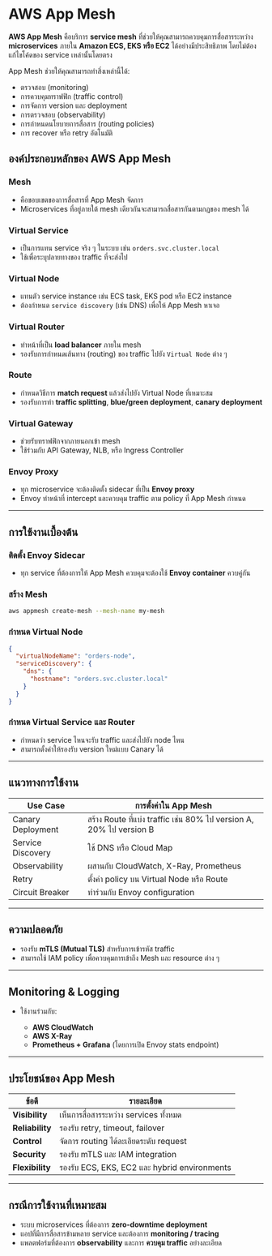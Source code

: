 # AWS App Mesh

**AWS App Mesh** คือบริการ **service mesh** ที่ช่วยให้คุณสามารถควบคุมการสื่อสารระหว่าง **microservices** ภายใน **Amazon ECS, EKS หรือ EC2** ได้อย่างมีประสิทธิภาพ โดยไม่ต้องแก้ไขโค้ดของ service เหล่านั้นโดยตรง

App Mesh ช่วยให้คุณสามารถทำสิ่งเหล่านี้ได้:

* ตรวจสอบ (monitoring)
* การควบคุมทราฟฟิก (traffic control)
* การจัดการ version และ deployment
* การตรวจสอบ (observability)
* การกำหนดนโยบายการสื่อสาร (routing policies)
* การ recover หรือ retry อัตโนมัติ

## องค์ประกอบหลักของ AWS App Mesh

### **Mesh**

* คือขอบเขตของการสื่อสารที่ App Mesh จัดการ
* Microservices ที่อยู่ภายใต้ mesh เดียวกันจะสามารถสื่อสารกันตามกฎของ mesh ได้

### **Virtual Service**

* เป็นการแทน service จริง ๆ ในระบบ เช่น `orders.svc.cluster.local`
* ใช้เพื่อระบุปลายทางของ traffic ที่จะส่งไป

### **Virtual Node**

* แทนตัว service instance เช่น ECS task, EKS pod หรือ EC2 instance
* ต้องกำหนด `service discovery` (เช่น DNS) เพื่อให้ App Mesh หาเจอ

### **Virtual Router**

* ทำหน้าที่เป็น **load balancer** ภายใน mesh
* รองรับการกำหนดเส้นทาง (routing) ของ traffic ไปยัง `Virtual Node` ต่าง ๆ

### **Route**

* กำหนดวิธีการ **match request** แล้วส่งไปยัง Virtual Node ที่เหมาะสม
* รองรับการทำ **traffic splitting**, **blue/green deployment**, **canary deployment**

### **Virtual Gateway**

* ช่วยรับทราฟฟิกจากภายนอกเข้า mesh
* ใช้ร่วมกับ API Gateway, NLB, หรือ Ingress Controller

### **Envoy Proxy**

* ทุก microservice จะต้องติดตั้ง sidecar ที่เป็น **Envoy proxy**
* Envoy ทำหน้าที่ intercept และควบคุม traffic ตาม policy ที่ App Mesh กำหนด

---

## การใช้งานเบื้องต้น

### ติดตั้ง Envoy Sidecar

* ทุก service ที่ต้องการให้ App Mesh ควบคุมจะต้องใช้ **Envoy container** ควบคู่กัน

### สร้าง Mesh

```bash
aws appmesh create-mesh --mesh-name my-mesh
```

### กำหนด Virtual Node

```json
{
  "virtualNodeName": "orders-node",
  "serviceDiscovery": {
    "dns": {
      "hostname": "orders.svc.cluster.local"
    }
  }
}
```

### กำหนด Virtual Service และ Router

* กำหนดว่า service ไหนจะรับ traffic และส่งไปยัง node ไหน
* สามารถตั้งค่าให้รองรับ version ใหม่แบบ Canary ได้

---

## แนวทางการใช้งาน

| Use Case          | การตั้งค่าใน App Mesh                                               |
| ----------------- | ------------------------------------------------------------------- |
| Canary Deployment | สร้าง Route ที่แบ่ง traffic เช่น 80% ไป version A, 20% ไป version B |
| Service Discovery | ใช้ DNS หรือ Cloud Map                                              |
| Observability     | ผสานกับ CloudWatch, X-Ray, Prometheus                               |
| Retry             | ตั้งค่า policy บน Virtual Node หรือ Route                           |
| Circuit Breaker   | ทำร่วมกับ Envoy configuration                                       |

---

## ความปลอดภัย

* รองรับ **mTLS (Mutual TLS)** สำหรับการเข้ารหัส traffic
* สามารถใช้ IAM policy เพื่อควบคุมการเข้าถึง Mesh และ resource ต่าง ๆ

---

## Monitoring & Logging

* ใช้งานร่วมกับ:

  * **AWS CloudWatch**
  * **AWS X-Ray**
  * **Prometheus + Grafana** (โดยการเปิด Envoy stats endpoint)

---

## ประโยชน์ของ App Mesh

| ข้อดี           | รายละเอียด                                   |
| --------------- | -------------------------------------------- |
| **Visibility**  | เห็นการสื่อสารระหว่าง services ทั้งหมด       |
| **Reliability** | รองรับ retry, timeout, failover              |
| **Control**     | จัดการ routing ได้ละเอียดระดับ request       |
| **Security**    | รองรับ mTLS และ IAM integration              |
| **Flexibility** | รองรับ ECS, EKS, EC2 และ hybrid environments |

---

## กรณีการใช้งานที่เหมาะสม

* ระบบ microservices ที่ต้องการ **zero-downtime deployment**
* แอปที่มีการสื่อสารข้ามหลาย service และต้องการ **monitoring / tracing**
* แพลตฟอร์มที่ต้องการ **observability** และการ **ควบคุม traffic** อย่างละเอียด
